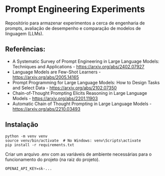 # Prompt Engineering Experiments

Repositório para armazenar experimentos a cerca de 
engenharia de prompts, avaliação de desempenho e 
comparação de modelos de linguagem (LLMs).

## Referências:

* A Systematic Survey of Prompt Engineering in Large Language Models: Techniques and Applications - https://arxiv.org/abs/2402.07927
* Language Models are Few-Shot Learners - https://arxiv.org/abs/2005.14165 
* Prompt Programming for Large Language Models: How to Design Tasks and Select Data - https://arxiv.org/abs/2102.07350
* Chain-of-Thought Prompting Elicits Reasoning in Large Language Models - https://arxiv.org/abs/2201.11903
* Automatic Chain of Thought Prompting in Large Language Models - https://arxiv.org/abs/2210.03493

## Instalação

```
python -m venv venv
source venv/bin/activate  # No Windows: venv\Scripts\activate
pip install -r requirements.txt
```

Criar um arquivo .env com as variáveis de ambiente necessárias para o funcionamento do projeto (na raiz do projeto).
```
OPENAI_API_KEY=sk-...
```

